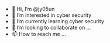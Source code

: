 - 👋 Hi, I’m @jy05un
- 👀 I’m interested in cyber security
- 🌱 I’m currently learning cyber security
- 💞️ I’m looking to collaborate on ...
- 📫 How to reach me ...

<!---
jy05un/jy05un is a ✨ special ✨ repository because its `README.md` (this file) appears on your GitHub profile.
You can click the Preview link to take a look at your changes.
--->
